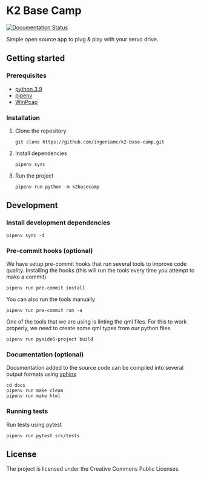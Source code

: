 # K2 Base Camp

[![Documentation Status](https://readthedocs.org/projects/k2-base-camp/badge/?version=latest)](https://k2-base-camp.readthedocs.io/en/latest/?badge=latest)

Simple open source app to plug &amp; play with your servo drive.

## Getting started

### Prerequisites

- [python 3.9](https://www.python.org/downloads/release/python-390/)
- [pipenv](https://pipenv.pypa.io/en/latest/installation/)
- [WinPcap](https://www.winpcap.org/install/default.htm)

### Installation

1. Clone the repository

   `git clone https://github.com/ingeniamc/k2-base-camp.git`

2. Install dependencies

   `pipenv sync`

3. Run the project

   `pipenv run python -m k2basecamp`

## Development

### Install development dependencies

`pipenv sync -d`

### Pre-commit hooks (optional)

We have setup pre-commit hooks that run several tools to improve code quality.
Installing the hooks (this will run the tools every time you attempt to make a commit)

`pipenv run pre-commit install`

You can also run the tools manually

`pipenv run pre-commit run -a`

One of the tools that we are using is linting the qml files.
For this to work properly, we need to create some qml types from our python files

`pipenv run pyside6-project build`

### Documentation (optional)

Documentation added to the source code can be compiled into several output formats using [sphinx](https://www.sphinx-doc.org/en/master/)

```
cd docs
pipenv run make clean
pipenv run make html
```

### Running tests

Run tests using pytest

`pipenv run pytest src/tests`

## License

The project is licensed under the Creative Commons Public Licenses.
